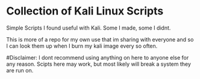 # Collection of Kali Linux Scripts

Simple Scripts I found useful with Kali. Some I made, some I didnt.

This is more of a repo for my own use that im sharing with everyone and so I can look them up when I burn my kali image every so often.

#Disclaimer: I dont recommend using anything on here to anyone else for any reason. Scipts here may work, but most likely will break a system they are run on.
